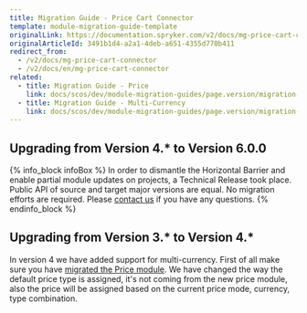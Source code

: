 ```yaml
---
title: Migration Guide - Price Cart Connector
template: module-migration-guide-template
originalLink: https://documentation.spryker.com/v2/docs/mg-price-cart-connector
originalArticleId: 3491b1d4-a2a1-4deb-a651-4355d770b411
redirect_from:
  - /v2/docs/mg-price-cart-connector
  - /v2/docs/en/mg-price-cart-connector
related:
  - title: Migration Guide - Price
    link: docs/scos/dev/module-migration-guides/page.version/migration-guide-price.html
  - title: Migration Guide - Multi-Currency
    link: docs/scos/dev/module-migration-guides/page.version/migration-guide-multi-currency.html
---
```


## Upgrading from Version 4.* to Version 6.0.0

{% info_block infoBox %}
In order to dismantle the Horizontal Barrier and enable partial module updates on projects, a Technical Release took place. Public API of source and target major versions are equal. No migration efforts are required. Please [contact us](https://spryker.com/en/support/) if you have any questions.
{% endinfo_block %}

## Upgrading from Version 3.* to Version 4.*
In version 4 we have added support for multi-currency. First of all make sure you have [migrated the Price module](/docs/scos/dev/module-migration-guides/{{page.version}}/migration-guide-price.html). 
We have changed the way the default price type is assigned, it's not coming from the new price module, also the price will be assigned based on the current price mode, currency, type combination. 

<!-- Last review date: Nov 23, 2017 by Aurimas Ličkus -->
